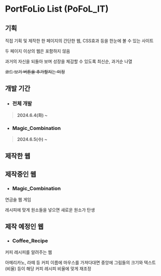 # PortFoLio List (PoFoL_IT)
## 기획
직접 기획 및 제작한 한 페이지의 간단한 웹, CSS효과 등을 한눈에 볼 수 있는 사이트

두 페이지 이상의 웹은 포함하지 않음

과거의 자신을 되돌아 보며 성장을 체감할 수 있도록 최신순, 과거순 나열

~~코드 보기 버튼을 추가할지는 미정~~

## 개발 기간
* ### 전체 개발
> <strong>2024.6.4(화) ~</strong>
* ### Magic_Combination
> <strong>2024.6.5(수) ~</strong>
## 제작한 웹
## 제작중인 웹
* ### Magic_Combination
연금술 웹 게임

레시피에 맞게 원소들을 넣으면 새로운 원소가 탄생
## 제작 예정인 웹
* ### Coffee_Recipe
커피 레시피를 알려주는 웹

아메리카노, 라떼 등 커피 이름에 마우스를 가져다대면 중앙에 그림들의 크기와 텍스트(비율) 등이 해당 커피 레시피 비율에 맞게 재조정
